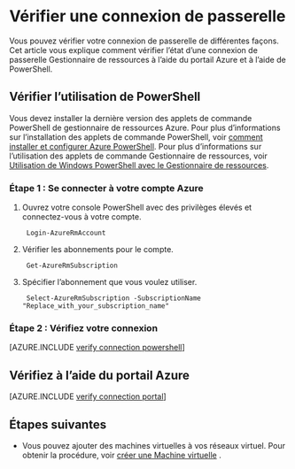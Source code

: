 <properties
   pageTitle="Vérifier une connexion de passerelle | Microsoft Azure"
   description="Cet article vous explique comment faire pour vérifier une connexion de la passerelle dans le modèle de déploiement du Gestionnaire de ressources"
   services="vpn-gateway"
   documentationCenter="na"
   authors="cherylmc"
   manager="carmonm"
   editor=""
   tags="azure-resource-manager"/>

<tags
   ms.service="vpn-gateway"
   ms.devlang="na"
   ms.topic="article"
   ms.tgt_pltfrm="na"
   ms.workload="infrastructure-services"
   ms.date="10/14/2016"
   ms.author="cherylmc"/>

# <a name="verify-a-gateway-connection"></a>Vérifier une connexion de passerelle

Vous pouvez vérifier votre connexion de passerelle de différentes façons. Cet article vous explique comment vérifier l’état d’une connexion de passerelle Gestionnaire de ressources à l’aide du portail Azure et à l’aide de PowerShell.


## <a name="verify-using-powershell"></a>Vérifier l’utilisation de PowerShell

Vous devez installer la dernière version des applets de commande PowerShell de gestionnaire de ressources Azure. Pour plus d’informations sur l’installation des applets de commande PowerShell, voir [comment installer et configurer Azure PowerShell](../powershell-install-configure.md). Pour plus d’informations sur l’utilisation des applets de commande Gestionnaire de ressources, voir [Utilisation de Windows PowerShell avec le Gestionnaire de ressources](../powershell-azure-resource-manager.md).

### <a name="step-1-log-in-to-your-azure-account"></a>Étape 1 : Se connecter à votre compte Azure

1. Ouvrez votre console PowerShell avec des privilèges élevés et connectez-vous à votre compte.

        Login-AzureRmAccount

2. Vérifier les abonnements pour le compte.

        Get-AzureRmSubscription 

3. Spécifier l’abonnement que vous voulez utiliser.

        Select-AzureRmSubscription -SubscriptionName "Replace_with_your_subscription_name"

### <a name="step-2-verify-your-connection"></a>Étape 2 : Vérifiez votre connexion


[AZURE.INCLUDE [verify connection powershell](../../includes/vpn-gateway-verify-connection-ps-rm-include.md)] 


## <a name="verify-using-the-azure-portal"></a>Vérifiez à l’aide du portail Azure

[AZURE.INCLUDE [verify connection portal](../../includes/vpn-gateway-verify-connection-portal-rm-include.md)] 


## <a name="next-steps"></a>Étapes suivantes

- Vous pouvez ajouter des machines virtuelles à vos réseaux virtuel. Pour obtenir la procédure, voir [créer une Machine virtuelle](../virtual-machines/virtual-machines-windows-hero-tutorial.md) .

